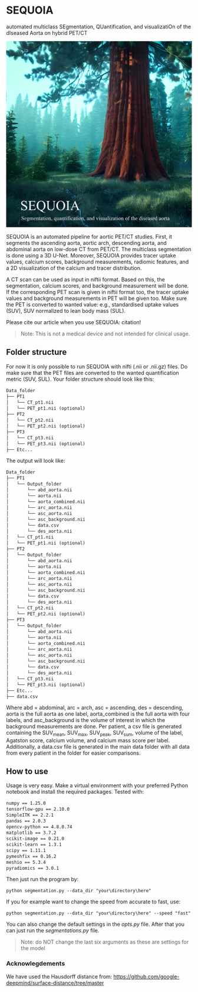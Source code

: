 # SEQUOIA
automated multiclass SEgmentation, QUantification, and visualizatiOn of the dIseased Aorta on hybrid PET/CT

<img src="Images/SEQUOIA_logo.jpg" width="720"/>

SEQUOIA is an automated pipeline for aortic PET/CT studies. First, it segments the ascending aorta, aortic arch, descending aorta, and abdominal aorta on low-dose CT from PET/CT. The multiclass segmentation is done using a 3D U-Net. Moreover, SEQUOIA provides tracer uptake values, calcium scores, background measurements, radiomic features, and a 2D visualization of the calcium and tracer distribution.

A CT scan can be used as input in niftii format. Based on this, the segmentation, calcium scores, and background measurement will be done. If the corresponding PET scan is given in niftii format too, the tracer uptake values and background measurements in PET will be given too. Make sure the PET is converted to wanted value: e.g., standardised uptake values (SUV), SUV normalized to lean body mass (SUL).

Please cite our article when you use SEQUOIA:
citation!

> Note: This is not a medical device and not intended for clinical usage. 

## Folder structure

For now it is only possible to run SEQUOIA with nifti (.nii or .nii.gz) files. Do make sure that the PET files are converted to the wanted quantification metric (SUV, SUL).
Your folder structure should look like this:

```
Data_folder
├── PT1
│   └── CT_pt1.nii
│   └── PET_pt1.nii (optional)
├── PT2
│   └── CT_pt2.nii
│   └── PET_pt2.nii (optional)
├── PT3
│   └── CT_pt3.nii
│   └── PET_pt3.nii (optional)
├── Etc...
```

The output will look like:
```
Data_folder
├── PT1
│   └── Output_folder
│       └── abd_aorta.nii
│       └── aorta.nii
│       └── aorta_combined.nii
│       └── arc_aorta.nii
│       └── asc_aorta.nii
│       └── asc_background.nii
│       └── data.csv
│       └── des_aorta.nii
│   └── CT_pt1.nii
│   └── PET_pt1.nii (optional)
├── PT2
│   └── Output_folder
│       └── abd_aorta.nii
│       └── aorta.nii
│       └── aorta_combined.nii
│       └── arc_aorta.nii
│       └── asc_aorta.nii
│       └── asc_background.nii
│       └── data.csv
│       └── des_aorta.nii
│   └── CT_pt2.nii
│   └── PET_pt2.nii (optional)
├── PT3
│   └── Output_folder
│       └── abd_aorta.nii
│       └── aorta.nii
│       └── aorta_combined.nii
│       └── arc_aorta.nii
│       └── asc_aorta.nii
│       └── asc_background.nii
│       └── data.csv
│       └── des_aorta.nii
│   └── CT_pt3.nii
│   └── PET_pt3.nii (optional)
├── Etc...
├── data.csv
```
Where abd = abdominal, arc = arch, asc = ascending, des = descending, aorta is the full aorta as one label, aorta_combined is the full aorta with four labels, and asc_background is the volume of interest in which the background measurements are done.
Per patient, a csv file is generated containing the SUV<sub>mean</sub>, SUV<sub>max</sub>, SUV<sub>peak</sub>, SUV<sub>sum</sub>, volume of the label, Agatston score, calcium volume, and calcium mass score per label.
Additionally, a data.csv file is generated in the main data folder with all data from every patient in the folder for easier comparisons.


## How to use

Usage is very easy. Make a virtual environment with your preferred Python notebook and install the required packages.
Tested with:
```
numpy == 1.25.0
tensorflow-gpu == 2.10.0
SimpleITK == 2.2.1
pandas == 2.0.3
opencv-python == 4.8.0.74
matplotlib == 3.7.2
scikit-image == 0.21.0
scikit-learn == 1.3.1
scipy == 1.11.1
pymeshfix == 0.16.2
meshio == 5.3.4
pyradiomics == 3.0.1
```

Then just run the program by:
```
python segmentation.py --data_dir "your\directory\here"
```

If you for example want to change the speed from accurate to fast, use:
```
python segmentation.py --data_dir "your\directory\here" --speed "fast"
```

You can also change the default settings in the _opts.py_ file. After that you can just run the _segmentations.py_ file.

> Note: do NOT change the last six arguments as these are settings for the model


### Acknowlegdements
We have used the Hausdorff distance from: https://github.com/google-deepmind/surface-distance/tree/master
